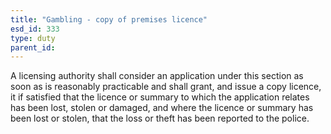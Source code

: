 ```yaml
---
title: "Gambling - copy of premises licence"
esd_id: 333
type: duty
parent_id:  
---
```


A licensing authority shall consider an application under this section as soon as is reasonably practicable and shall grant, and issue a copy licence, it if satisfied that the licence or summary to which the application relates has been lost, stolen or damaged, and where the licence or summary has been lost or stolen, that the loss or theft has been reported to the police.

